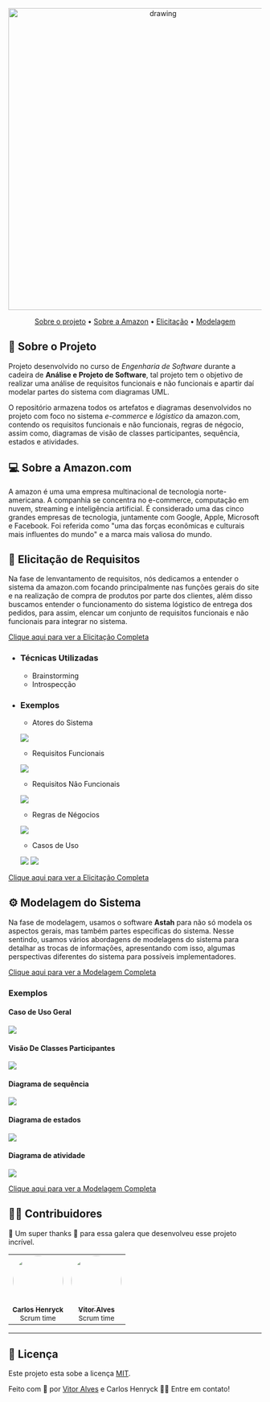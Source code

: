 <p align="center">
<img src="https://i.imgur.com/STBsI0X.png" alt="drawing" width="600px"/>
</p>

<p align="center">
 <a href="#-sobre-o-projeto">Sobre o projeto</a> •
 <a href="#-sobre-a-amazon-.-com">Sobre a Amazon</a> •
 <a href="#-elicitação-de-requisitos">Elicitação</a> • 
 <a href="#-modelagem-do-sistema">Modelagem</a> 
</p>

## 📝 Sobre o Projeto
Projeto desenvolvido no curso de *Engenharia de Software* durante a cadeira de **Análise e Projeto de Software**, tal projeto tem o objetivo de realizar uma análise de requisitos funcionais e não funcionais e apartir daí modelar partes do sistema com diagramas UML.

O repositório armazena todos os artefatos e diagramas desenvolvidos no projeto com foco no sistema *e-commerce* e *lógistico* da amazon.com, contendo os requisitos funcionais e não funcionais, regras de négocio, assim como, diagramas de visão de classes participantes, sequência, estados e atividades.

## 💻 Sobre a Amazon.com
A amazon é uma uma empresa multinacional de tecnologia norte-americana. A companhia se concentra no e-commerce, computação em nuvem, streaming e inteligência artificial. É considerado uma das cinco grandes empresas de tecnologia, juntamente com Google, Apple, Microsoft e Facebook. Foi referida como "uma das forças econômicas e culturais mais influentes do mundo" e a marca mais valiosa do mundo.

## 📝 Elicitação de Requisitos
Na fase de lenvantamento de requisitos, nós dedicamos a entender o sistema da amazon.com focando principalmente nas funções gerais do site e na realização de compra de produtos por parte dos clientes, além disso buscamos entender o funcionamento do sistema lógistico de entrega dos pedidos, para assim, elencar um conjunto de requisitos funcionais e não funcionais para integrar no sistema.

[Clique aqui para ver a Elicitação Completa](https://github.com/aSTRonuun/Requisitos-Amazon-Ecommerce/blob/main/docs/Elecitacao-Requisitos.md)



* ### Técnicas Utilizadas
    * Brainstorming
    * Introspecção

* ### Exemplos
    * Atores do Sistema
    
    ![](https://i.imgur.com/6uH2M2R.png)
    
    * Requisitos Funcionais
    
    ![](https://i.imgur.com/kl5EKv2.png)

    * Requisitos Não Funcionais
    
    ![](https://i.imgur.com/WOi3Vv1.png)

    * Regras de Négocios
     
    ![](https://i.imgur.com/nJYPAdm.png)
    
    * Casos de Uso
    
    ![](https://i.imgur.com/0nk1X2X.jpg)
    ![](https://i.imgur.com/SByM6Nq.jpg)

[Clique aqui para ver a Elicitação Completa](https://github.com/aSTRonuun/Requisitos-Amazon-Ecommerce/blob/main/docs/Elecitacao-Requisitos.md)

## ⚙ Modelagem do Sistema
Na fase de modelagem, usamos o software **Astah** para não só modela os aspectos gerais, mas também partes especificas do sistema. Nesse sentindo, usamos vários abordagens de modelagens do sistema para detalhar as trocas de informações, apresentando com isso, algumas perspectivas diferentes do sistema para possíveis implementadores.

[Clique aqui para ver a Modelagem Completa](https://github.com/aSTRonuun/Requisitos-Amazon-Ecommerce/blob/main/docs/Modelagem.md)

 ### Exemplos
 
 #### Caso de Uso Geral
 
![](https://i.imgur.com/1xR9TK6.png)

 #### Visão De Classes Participantes

![](https://i.imgur.com/u1gVPwp.png)

 #### Diagrama de sequência
 ![](https://i.imgur.com/BTnAsHY.png)
 
 #### Diagrama de estados
 ![](https://i.imgur.com/ha4h5i2.png)
 
 #### Diagrama de atividade
 ![](https://i.imgur.com/aCJfMSd.png)

[Clique aqui para ver a Modelagem Completa](https://github.com/aSTRonuun/Requisitos-Amazon-Ecommerce/blob/main/docs/Modelagem.md)

## 👨‍💻 Contribuidores

💜 Um super thanks 👏 para essa galera que desenvolveu esse projeto incrível.

<table>
  <tr>
    <td align="center"><a href="https://github.com/CarlosHenryck" target="_blank" ><img style="border-radius: 50%;" src="https://avatars.githubusercontent.com/u/58481753?v=4s=400&u=0ba16a79456c2f250e7579cb388fa18c5c2d7d65&v=4" width="100px;" alt=""/><br /><sub><b>Carlos Henryck</b></sub></a> <br> <sub>Scrum time</sub><br/>
    <td align="center"><a href="https://github.com/aSTRonuun" target="_blank" ><img style="border-radius: 50%;" src="https://avatars.githubusercontent.com/u/60976622?v=4s=460&u=806503605676192b5d0c363e4490e13d8127ed64&v=4" width="100px;" alt=""/><br /><sub><b>Vitor Alves</b></sub></a><br> <sub>Scrum time</sub><br/>
</td>
  </tr>
</table>

---

## 📝 Licença

Este projeto esta sobe a licença [MIT](./LICENSE).

Feito com 💜 por [Vitor Alves](https://www.linkedin.com/in/vitor-alves-a089ab200/) e Carlos Henryck  👋🏽 Entre em contato!

